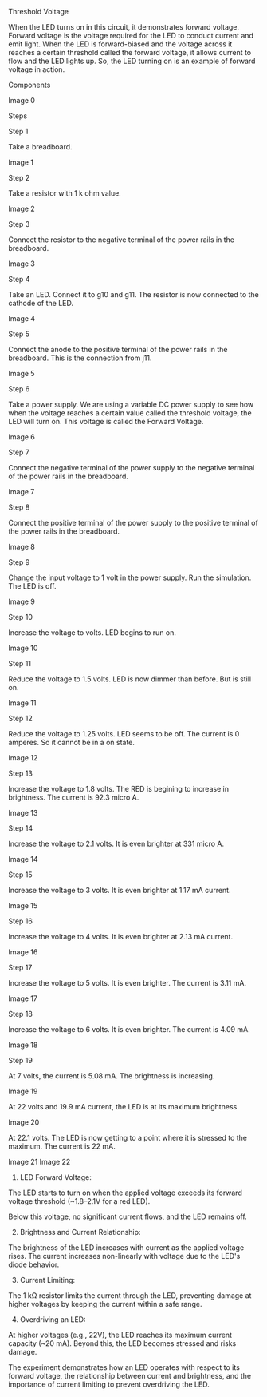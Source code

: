 
Threshold Voltage

When the LED turns on in this circuit, it demonstrates forward voltage. Forward voltage is the voltage required for the LED to conduct current and emit light. When the LED is forward-biased and the voltage across it reaches a certain threshold called the forward voltage, it allows current to flow and the LED lights up. So, the LED turning on is an example of forward voltage in action.

Components

Image 0

Steps

Step 1

Take a breadboard.

Image 1

Step 2

Take a resistor with 1 k ohm value.

Image 2

Step 3

Connect the resistor to the negative terminal of the power rails in the breadboard.

Image 3

Step 4

Take an LED. Connect it to g10 and g11. The resistor is now connected to the cathode of the LED.

Image 4

Step 5

Connect the anode to the positive terminal of the power rails in the breadboard. This is the connection from j11.

Image 5

Step 6

Take a power supply. We are using a variable DC power supply to see how when the voltage reaches a certain value called the threshold voltage, the LED will turn on. This voltage is called the Forward Voltage.

Image 6

Step 7

Connect the negative terminal of the power supply to the negative terminal of the power rails in the breadboard.

Image 7

Step 8

Connect the positive terminal of the power supply to the positive terminal of the power rails in the breadboard.

Image 8

Step 9

Change the input voltage to 1 volt in the power supply. Run the simulation. The LED is off.

Image 9

Step 10

Increase the voltage to volts. LED begins to run on.

Image 10

Step 11

Reduce the voltage to 1.5 volts. LED is now dimmer than before. But is still on.

Image 11

Step 12

Reduce the voltage to 1.25 volts. LED seems to be off. The current is 0 amperes. So it cannot be in a on state.

Image 12

Step 13

Increase the voltage to 1.8 volts. The RED is begining to increase in brightness. The current is 92.3 micro A.

Image 13

Step 14

Increase the voltage to 2.1 volts. It is even brighter at 331 micro A.

Image 14

Step 15

Increase the voltage to 3 volts. It is even brighter at 1.17 mA current.

Image 15

Step 16

Increase the voltage to 4 volts. It is even brighter at 2.13 mA current.

Image 16

Step 17

Increase the voltage to 5 volts. It is even brighter. The current is 3.11 mA.

Image 17

Step 18

Increase the voltage to 6 volts. It is even brighter. The current is 4.09 mA.

Image 18

Step 19

At 7 volts, the current is 5.08 mA. The brightness is increasing.

Image 19

At 22 volts and 19.9 mA current, the LED is at its maximum brightness.

Image 20

At 22.1 volts. The LED is now getting to a point where it is stressed to the maximum. The current is 22 mA.

Image 21
Image 22

1. LED Forward Voltage:

The LED starts to turn on when the applied voltage exceeds its forward voltage threshold (~1.8–2.1V for a red LED).

Below this voltage, no significant current flows, and the LED remains off.

2. Brightness and Current Relationship:

The brightness of the LED increases with current as the applied voltage rises.
The current increases non-linearly with voltage due to the LED's diode behavior.

3. Current Limiting:

The 1 kΩ resistor limits the current through the LED, preventing damage at higher voltages by keeping the current within a safe range.

4. Overdriving an LED:

At higher voltages (e.g., 22V), the LED reaches its maximum current capacity (~20 mA). Beyond this, the LED becomes stressed and risks damage.

The experiment demonstrates how an LED operates with respect to its forward voltage, the relationship between current and brightness, and the importance of current limiting to prevent overdriving the LED.
